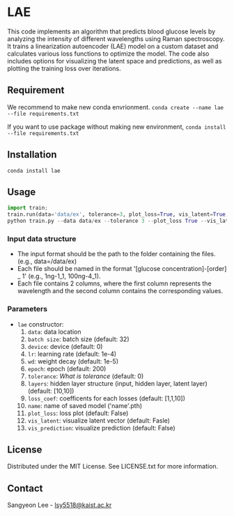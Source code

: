 # LAE
This code implements an algorithm that predicts blood glucose levels by analyzing the intensity of different wavelengths using Raman spectroscopy. 
It trains a linearization autoencoder (LAE) model on a custom dataset and calculates various loss functions to optimize the model. 
The code also includes options for visualizing the latent space and predictions, as well as plotting the training loss over iterations.

## Requirement ##
We recommend to make new conda envrionment.
`conda create --name lae --file requirements.txt`

If you want to use package without making new environment,
`conda install --file requirements.txt`

## Installation
`conda install lae`

## Usage ##

```python
import train;
train.run(data='data/ex', tolerance=3, plot_loss=True, vis_latent=True, vis_prediction=True)
python train.py --data data/ex --tolerance 3 --plot_loss True --vis_latent True --vis_prediction True1
```
### Input data structure

- The input format should be the path to the folder containing the files.(e.g., data=/data/ex)  
- Each file should be named in the format '[glucose concentration]-[order] _ 1' (e.g., 1ng-1_1, 100ng-4_1).  
- Each file contains 2 columns, where the first column represents the wavelength and the second column contains the corresponding values.  

### Parameters
- `lae` constructor:
    1. `data`: data location
    2. `batch size`: batch size (default: 32)
    3. `device`: device (default: 0)
    4. `lr`: learning rate (default: 1e-4)
    5. `wd`: weight decay (default: 1e-5)
    6. `epoch`: epoch (default: 200)
    7. `tolerance`: _What is tolerance_ (default: 0)
    8. `layers`: hidden layer structure (input, hidden layer, latent layer) (default: [10,10])
    8. `loss_coef`: coefficents for each losses (default: [1,1,10])
    9. `name`: name of saved model ('name'.pth)
    10. `plot_loss`: loss plot (default: False)
    11. `vis_latent`: visualize latent vector (default: Fasle)
    12. `vis_prediction`: visualize prediction (default: False)

## License ##
Distributed under the MIT License. See LICENSE.txt for more information.

## Contact ##
Sangyeon Lee - lsy5518@kaist.ac.kr
